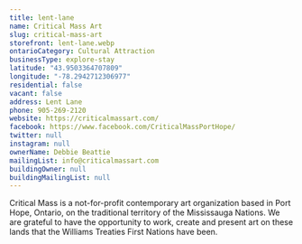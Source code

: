```yaml
---
title: lent-lane
name: Critical Mass Art
slug: critical-mass-art
storefront: lent-lane.webp
ontarioCategory: Cultural Attraction
businessType: explore-stay
latitude: "43.9503364707809"
longitude: "-78.2942712306977"
residential: false
vacant: false
address: Lent Lane
phone: 905-269-2120
website: https://criticalmassart.com/
facebook: https://www.facebook.com/CriticalMassPortHope/
twitter: null
instagram: null
ownerName: Debbie Beattie
mailingList: info@criticalmassart.com
buildingOwner: null
buildingMailingList: null
---
```


Critical Mass is a not-for-profit contemporary art organization based in Port Hope, Ontario, on the traditional
territory of the Mississauga Nations. We are grateful to have the opportunity to work, create and present art on these
lands that the Williams Treaties First Nations have been.
